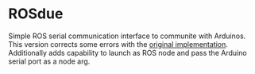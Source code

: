 # ROSdue
Simple ROS serial communication interface to communite with Arduinos. This version corrects some
errors with the [original implementation](https://github.com/codysmithd/ROSdue). Additionally
adds capability to launch as ROS node and pass the Arduino serial port as a node arg.
